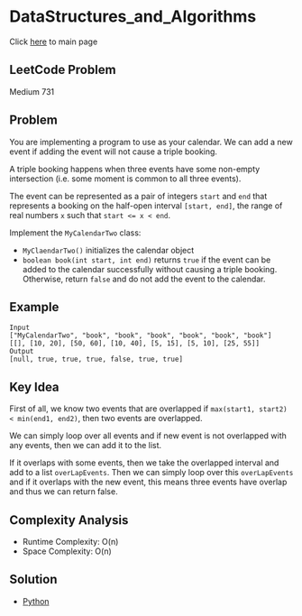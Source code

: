 # DataStructures_and_Algorithms
Click [here](../../README.md) to main page

## LeetCode Problem
Medium 731

## Problem
You are implementing a program to use as your calendar. We can add a new event if adding the event will not cause a triple booking.

A triple booking happens when three events have some non-empty intersection (i.e. some moment is common to all three events).

The event can be represented as a pair of integers `start` and `end` that represents a booking on the half-open interval `[start, end]`, the range of real numbers `x` such that `start <= x < end`.

Implement the `MyCalendarTwo` class:
- `MyClaendarTwo()` initializes the calendar object
- `boolean book(int start, int end)` returns `true` if the event can be added to the calendar successfully without causing a triple booking. Otherwise, return `false` and do not add the event to the calendar. 

## Example
```
Input
["MyCalendarTwo", "book", "book", "book", "book", "book", "book"]
[[], [10, 20], [50, 60], [10, 40], [5, 15], [5, 10], [25, 55]]
Output
[null, true, true, true, false, true, true]
```

## Key Idea
First of all, we know two events that are overlapped if `max(start1, start2) < min(end1, end2)`, then two events are overlapped.

We can simply loop over all events and if new event is not overlapped with any events, then we can add it to the list.

If it overlaps with some events, then we take the overlapped interval and add to a list `overLapEvents`. Then we can simply loop over this `overLapEvents` and if it overlaps with the new event, this means three events have overlap and thus we can return false.

## Complexity Analysis
- Runtime Complexity: O(n)
- Space Complexity: O(n)

## Solution
- [Python](./solution.py)
